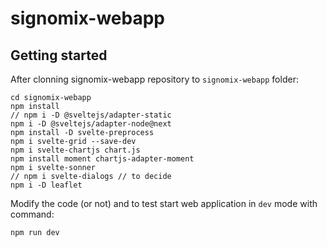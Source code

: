 # signomix-webapp

## Getting started

After clonning signomix-webapp repository to `signomix-webapp` folder:

```shell
cd signomix-webapp
npm install
// npm i -D @sveltejs/adapter-static
npm i -D @sveltejs/adapter-node@next
npm install -D svelte-preprocess
npm i svelte-grid --save-dev
npm i svelte-chartjs chart.js
npm install moment chartjs-adapter-moment
npm i svelte-sonner 
// npm i svelte-dialogs // to decide
npm i -D leaflet
```

Modify the code (or not) and to test start web application in `dev` mode with command:
```shell
npm run dev
```
